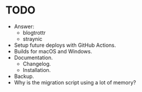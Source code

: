 # TODO

- Answer:
  - blogtrottr
  - straynic
- Setup future deploys with GitHub Actions.
- Builds for macOS and Windows.
- Documentation.
  - Changelog.
  - Installation.
- Backup.
- Why is the migration script using a lot of memory?
